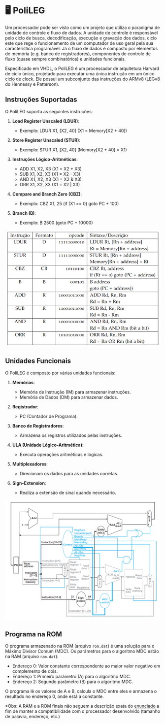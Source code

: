 # 🖥️ PoliLEG

Um processador pode ser visto como um projeto que utiliza o paradigma de unidade de controle e fluxo de dados. A unidade de controle é responsável pelo ciclo de busca, decodificação, execução e gravação dos dados, ciclo este que rege o funcionamento de um computador de uso geral pela sua característica programável. Já o fluxo de dados é composto por elementos de memória (e.g. banco de registradores), componentes de controle de fluxo (quase sempre combinatórios) e unidades funcionais.

Especificado em VHDL, o PoliLEG é um processador de arquitetura Harvard de ciclo único, projetado para executar uma única instrução em um único ciclo de clock. Ele possui um subconjunto das instruções do ARMv8 (LEGv8 do Hennessy e Patterson).

## Instruções Suportadas

O PoliLEG suporta as seguintes instruções:

1. **Load Register Unscaled (LDUR)**:
   - Exemplo: LDUR X1, [X2, 40]  (X1 = Memory[X2 + 40])

2. **Store Register Unscaled (STUR)**:
   - Exemplo: STUR X1, [X2, 40]  (Memory[X2 + 40] = X1)

3. **Instruções Lógico-Aritméticas**:
   - ADD X1, X2, X3  (X1 = X2 + X3)
   - SUB X1, X2, X3  (X1 = X2 - X3)
   - AND X1, X2, X3  (X1 = X2 & X3)
   - ORR X1, X2, X3  (X1 = X2 | X3)

4. **Compare and Branch Zero (CBZ)**:
   - Exemplo: CBZ X1, 25  (if (X1 == 0) goto PC + 100)

5. **Branch (B)**:
   - Exemplo: B 2500  (goto PC + 10000)

<img src="./images/instrucoes.png" width=612.5>

## Unidades Funcionais

O PoliLEG é composto por várias unidades funcionais:

1. **Memórias**:
   - Memória de Instrução (IM) para armazenar instruções.
   - Memória de Dados (DM) para armazenar dados.

2. **Registrador**:
   - PC (Contador de Programa).

3. **Banco de Registradores**:
   - Armazena os registros utilizados pelas instruções.

4. **ULA (Unidade Lógico-Aritmética)**:
   - Executa operações aritméticas e lógicas.

5. **Multiplexadores**:
   - Direcionam os dados para as unidades corretas.

6. **Sign-Extension**:
   - Realiza a extensão de sinal quando necessário.

<img src="./images/arquitetura.png" width=612.5>

## Programa na ROM

O programa armazenado na ROM (arquivo `rom.dat`) é uma solução para o Máximo Divisor Comum (MDC). Os parâmetros para o algoritmo MDC estão na RAM (arquivo `ram.dat`):

- Endereço 0: Valor constante correspondente ao maior valor negativo em complemento de dois.
- Endereço 1: Primeiro parâmetro (A) para o algoritmo MDC.
- Endereço 2: Segundo parâmetro (B) para o algoritmo MDC.

O programa lê os valores de A e B, calcula o MDC entre eles e armazena o resultado no endereço 0, onde está a constante.

*Obs: A RAM e a ROM finais não seguem a descrição exata do [enunciado](./Enunciado.pdf) a fim de manter a compatibilidade com o processador desenvolvido (tamanho de palavra, endereço, etc.)
